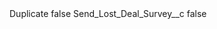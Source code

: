 <?xml version="1.0" encoding="UTF-8"?>
<CustomMetadata xmlns="http://soap.sforce.com/2006/04/metadata" xmlns:xsi="http://www.w3.org/2001/XMLSchema-instance" xmlns:xsd="http://www.w3.org/2001/XMLSchema">
    <label>Duplicate</label>
    <protected>false</protected>
    <values>
        <field>Send_Lost_Deal_Survey__c</field>
        <value xsi:type="xsd:boolean">false</value>
    </values>
</CustomMetadata>
